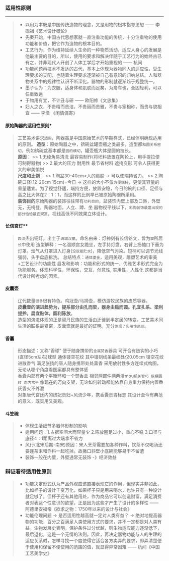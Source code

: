 
### 适用性原则
----------------------------------------------------------

> - 以用为本既是中国传统造物的理念，又是用物的根本指导思想 —— 李砚祖《艺术设计概论》
> - 先秦开始，中国古代思想家就一直注重功能的传统，十分注重物的使用功能和价值，把它作为造物的根本目的。
> - 工艺行为，作为维持延续人生命的一种物质活动，适应人身心的发展是他最主要的目的，所以，使用的要求和解决伴随于工艺行为的始终古已有之，并非现代人开创了人体工学后才开始重视的 —— 杭间
> - 功能问题再技术不发达的古代，基本上体现为器物同人的适应性，受生理要求的支配，也随着生理要求逐渐被自己有意识的归纳总结。人和器物关系中的规律性认识不断深化，器物的形制就逐渐趋于规整统一。
> - 墨子认为：为衣服，适身体和肌肤而足矣，为舟车也，全固轻利，可以任重致远
> - 于物用有宜，不计丑与研 —— 欧阳修《文忠集》
> - 妇人之衣，不贵精而贵洁，不贵丽而贵雅，不贵与家相称，而贵与貌相宜 —— 李渔 《闲情偶寄》

#### 原始陶器的适用性原则*
> 工艺美术讲求`适用`，陶器虽是中国原始艺术的早期样式，已经体明确现适用的原则。
> **造型**：原始陶器之中，锛碗盆罐壶瓶之类最多，造型都`和圆关系密切`。例如锛碗盆基本都是`圆的横切`，罐壶瓶大体是圆的拉长。  
> **原因**： >> 1.无棱角易清洗 最容易制作(将坯料放置在陶轮上，用手提拉便可制得器物) >> 2.最大的压力 耐用性 最节省材料 遮掩变形 可令人获得更大的审美愉悦   
> **尺度和比例**： >> 1.陶盆30-40cm<人的肩膀 -> 可以使端持省力。 >> 2.陶碗口径(12-20cm 15cm)=今日 -> 这样的大小不仅`方便端持`，更使其容量的重量适宜。为了视觉舒适，端持方便，放置安稳，今日的碗的口径、足径与高之比大体在2：1：1，而这样的比例早已被原始陶碗所采用。  
> **装饰目的**原始陶器的装饰往往带有`功利目的`，盆装饰内壁上部及口唇，外壁无，无椅登，陶器地面，人立、蹲、坐 器物视平线以下，`彩陶装饰最常出现的部分恰恰最宜观赏`，视线高低不同效果立体设计。

#### 长信宫灯**
> `西汉`杰出铜灯。出土于`满城汉墓`。命名由来：灯神刻有长信铭文，曾为`窦`所居`长`中使用
> 造型解释：一名温顺宫女跪坐，左手持灯盘，右臂上扬袖口下垂为灯罩。烟气从灯罩进入灯身(`没说能贮水`)，降低空气污染。短柄可以调节光线强弱，头手盘底拆洗。
> 总结特点：`通体鎏金`，适用美观，雕塑艺术的审美+工艺设计的功能性
> 启发和影响：功能和形式的统一，优雅艺术形式完全为功能服务。体现科学性，环保性，交互，创意性, 实用性，人性化 这都是当代设计所考虑的因素。

#### 皮囊壶
> 辽代数量`很多`很有特色。鸡冠壶/马蹄壶，模仿游牧民族的皮质容器。  
> **皮囊壶的演进趋势为，提系部分由孔而梁，器身由扁而圆。孔宜扎系、梁利提拎，扁宜贴体，圆利陈放**。  
> 造型的演进体现的正是契丹民族的生活由迁徙到半定居的转变。工艺美术同生活的联系最紧密，皮囊壶就是最好的证明。充分`体现了实用性原则`。
#### 香囊
> 形态描述：又称“香球” 便于随身携带的`金属焚香`器具 可开合有链钩的小巧(直径5cm左右)球型 通体镂空花纹 其中镂刻线条最细处仅0.05cm 镂空花纹进散香气 满足张扬的唐人随身携带处处熏香 采用放射性多方连续式构图，无论从哪个角度看图案都具有整体感    
> 香囊内部有两个平衡环和一个焚香盂 相邻两部件两两活mou`机关智巧 纵横圆转 而内常平` 像现在的万向支架，无论如何转动都能依靠自身重力保持内置香灰香火不外泄    
> 对象唐代宫廷内的嫔妃贵妇+风流少年，携香囊贵胄标志 其设计至今有典范的意义，既实用又美观。

#### 斗笠碗
> - 体现生活细节多器体形制的影响
> - 适用问题：1.占据空间大而容量少 2.陈放圈足过小，重心不稳 3.口径与底径4：1距离过大端拿不省力
> - 风行(北宋后期-南宋)原因：宋人烹茶需要加各种作料，饮茶不仅喝汤还要连茶末和作料一起吃掉。故撇口斜壁小底碗能够易干不留渣
> - 装饰一般在内壁，外壁通常无装饰 -》经济效益

### 辩证看待适用性原则
> - 功能决定形式认为产品外观应该直接表现它的作用，但现实并非如此，比如杯子的设计千变万化，如果杯子只是用来喝水，也许只有一种设计就足够了。但杯子还有其他用处，作为商品它可以创造财富，满足消费者对表达个性意识的欲望，正是因为这些才产生了设计的多样性 —— 阿德里安福帝《欲求之物：1750年以来的设计与社会》
> - 功能伦理问题 -> 是否适用性越高就一定对人类有益？ -> 绝对地提高器物的功能，百分之百满足人类使用方式的要求，并不一定都是对人类有益。生物发展史表明，保护条件过分优越，则生物适应能力逐渐低下，最后退化，这是一个无情的法则。因此，再决定器物功能与人的生理的适应关系时，怎样寻找一个度使得它适合各方卖弄的要求，即弄清楚便于使用和保留不便使用的范围的值，就显得异常困难 —— 杭间《中国工艺美学史》
> 
